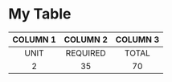 # My Table

|  COLUMN 1 | COLUMN 2 | COLUMN 3 |
| :-: | :-: | :-: |
|UNIT|REQUIRED|TOTAL| 
|2|35|70|

